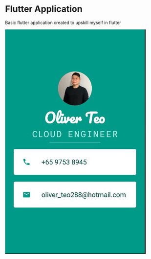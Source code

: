 # Flutter Application

Basic flutter application created to upskill myself in flutter

![image](images/flutter-app.jpg)